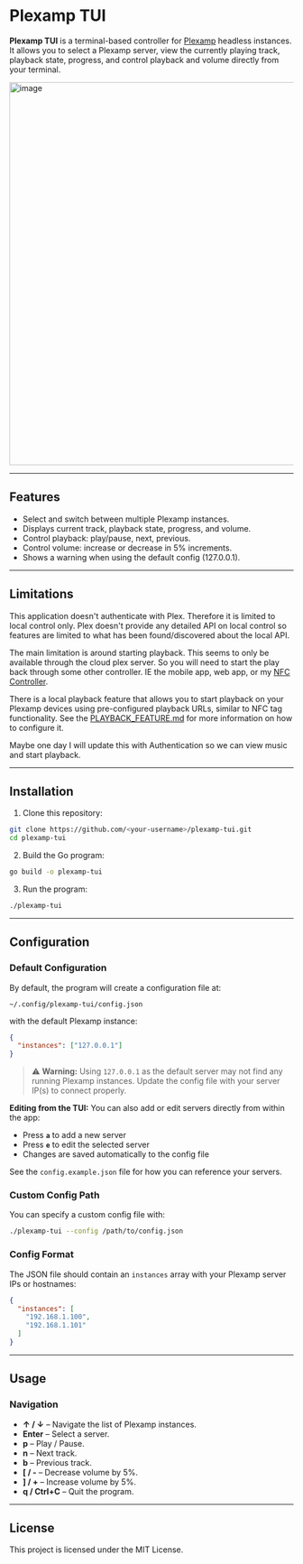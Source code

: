 # Plexamp TUI

**Plexamp TUI** is a terminal-based controller for [Plexamp](https://plexamp.com) headless instances.
It allows you to select a Plexamp server, view the currently playing track, playback state, progress, and control playback and volume directly from your terminal.

<img width="1278" height="679" alt="image" src="https://github.com/user-attachments/assets/353d9a1b-1a94-43fe-9f6d-a80b2f68c00b" />


---

## Features

* Select and switch between multiple Plexamp instances.
* Displays current track, playback state, progress, and volume.
* Control playback: play/pause, next, previous.
* Control volume: increase or decrease in 5% increments.
* Shows a warning when using the default config (127.0.0.1).

---

## Limitations

This application doesn't authenticate with Plex. Therefore it is limited to local control only. Plex doesn't provide any detailed API on local control so features are limited to what has been found/discovered about the local API. 

The main limitation is around starting playback. This seems to only be available through the cloud plex server. So you will need to start the play back through some other controller. IE the mobile app, web app, or my [NFC Controller](https://github.com/spiercey/plexamp-nfc-uart-python).

There is a local playback feature that allows you to start playback on your Plexamp devices using pre-configured playback URLs, similar to NFC tag functionality. See the [PLAYBACK_FEATURE.md](PLAYBACK_FEATURE.md) for more information on how to configure it.

Maybe one day I will update this with Authentication so we can view music and start playback.

---

## Installation

1. Clone this repository:

```bash
git clone https://github.com/<your-username>/plexamp-tui.git
cd plexamp-tui
```

2. Build the Go program:

```bash
go build -o plexamp-tui
```

3. Run the program:

```bash
./plexamp-tui
```

---

## Configuration

### Default Configuration

By default, the program will create a configuration file at:

```
~/.config/plexamp-tui/config.json
```

with the default Plexamp instance:

```json
{
  "instances": ["127.0.0.1"]
}
```

> ⚠️ **Warning:** Using `127.0.0.1` as the default server may not find any running Plexamp instances.
> Update the config file with your server IP(s) to connect properly.

**Editing from the TUI:** You can also add or edit servers directly from within the app:
- Press **`a`** to add a new server
- Press **`e`** to edit the selected server
- Changes are saved automatically to the config file

See the `config.example.json` file for how you can reference your servers. 

### Custom Config Path

You can specify a custom config file with:

```bash
./plexamp-tui --config /path/to/config.json
```

### Config Format

The JSON file should contain an `instances` array with your Plexamp server IPs or hostnames:

```json
{
  "instances": [
    "192.168.1.100",
    "192.168.1.101"
  ]
}
```

---

## Usage

### Navigation

* **↑ / ↓** – Navigate the list of Plexamp instances.
* **Enter** – Select a server.
* **p** – Play / Pause.
* **n** – Next track.
* **b** – Previous track.
* **[ / -** – Decrease volume by 5%.
* **] / +** – Increase volume by 5%.
* **q / Ctrl+C** – Quit the program.

---


## License

This project is licensed under the MIT License.

